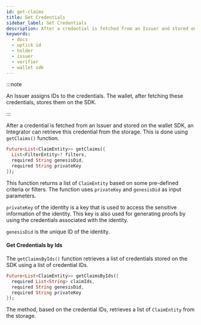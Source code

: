 ```yaml
---
id: get-claims
title: Get Credentials
sidebar_label: Get Credentials
description: After a credential is fetched from an Issuer and stored on the wallet SDK, an Integrator can retrieve this credential from the storage using getClaims() function.
keywords:
  - docs
  - uptick id
  - holder
  - issuer
  - verifier
  - wallet sdk
---
```


:::note

An Issuer assigns IDs to the credentials. The wallet, after fetching these credentials, stores them on the SDK.

:::

After a credential is fetched from an Issuer and stored on the wallet SDK, an Integrator can retrieve this credential from the storage. This is done using `getClaims()` function.

```dart
Future<List<ClaimEntity>> getClaims({
  List<FilterEntity>? filters,
  required String genesisDid,
  required String privateKey
});
```

This function returns a list of `ClaimEntity` based on some pre-defined criteria or filters. The function uses `privateKey` and `genesisDid` as input parameters.

`privateKey` of the identity is a key that is used to access the sensitive information of the identity. This key is also used for generating proofs by using the credentials associated with the identity.

`genesisDid` is the unique ID of the identity.

#### Get Credentials by Ids

The `getClaimsByIds()` function retrieves a list of credentials stored on the SDK using a list of credential IDs.

```dart
Future<List<ClaimEntity>> getClaimsByIds({
  required List<String> claimIds,
  required String genesisDid,
  required String privateKey
});
```

The method, based on the credential IDs, retrieves a list of `ClaimEntity` from the storage.

